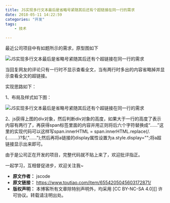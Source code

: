 ```yaml
---
title: JS实现多行文本最后是省略号紧随其后还有个超链接在同一行的需求
date: 2018-05-11 14:22:59
categories: "开发"
tags:
	- 技术

---
```


最近公司项目中有如题所示的需求，原型图如下

![JS实现多行文本最后是省略号紧随其后还有个超链接在同一行的需求][JS]

当回复网友的评论只有一行时不显示查看全文，当有两行时多出的内容省略掉并显示查看全文的超链接。

实现思路如下：

1、布局及样式如下图：

![JS实现多行文本最后是省略号紧随其后还有个超链接在同一行的需求][JS 1]

2、js获得上图的div对象，然后判断div对象的高度，如果大于一行的高度了表示内容有两行了，再获得span标签里面的内容并用正则将后六个字符替换成“......”这里的实现代码可以这样写span.innerHTML = span.innerHTML.replace(/.(.........)?$/,"......");然后再将a链接的display属性设置为a.style.display="";将a超链接显示出来即可。

由于是公司正在开发的项目，完整代码就不贴上来了，欢迎批评指正。

一起学习，互相督促进步，欢迎关注我~


[JS]: /pro/os/crawler/2Q77-JRBA-JAJZ.jpg
[JS 1]: /pro/os/crawler/UUJR-YFNF-NYJR.jpg
 *  **原文作者：** jscode
 *  **原文链接：** https://www.toutiao.com/item/6554205045603172871/
 *  **版权声明：** 本博客所有文章除特别声明外，均采用 [CC BY-NC-SA 4.0][] 许可协议。转载请注明出处。